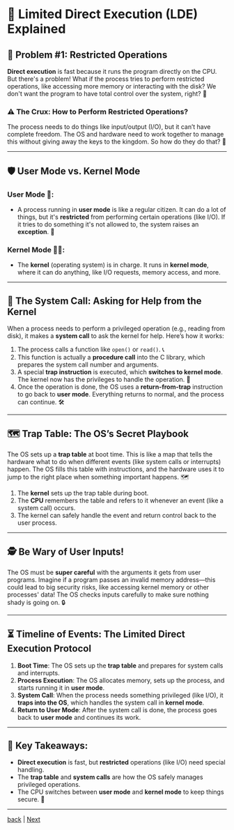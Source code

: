# 🚀 Limited Direct Execution (LDE) Explained

## 🎯 Problem #1: Restricted Operations

**Direct execution** is fast because it runs the program directly on the CPU. But there's a problem! What if the process tries to perform restricted operations, like accessing more memory or interacting with the disk? We don't want the program to have total control over the system, right? 🛑

### ⚠️ The Crux: How to Perform Restricted Operations?

The process needs to do things like input/output (I/O), but it can’t have complete freedom. The OS and hardware need to work together to manage this without giving away the keys to the kingdom. So how do they do that? 🤔

---

## 🛡️ User Mode vs. Kernel Mode

### User Mode 🧍:
- A process running in **user mode** is like a regular citizen. It can do a lot of things, but it's **restricted** from performing certain operations (like I/O). If it tries to do something it's not allowed to, the system raises an **exception**. 🚨

### Kernel Mode 🧑‍💻:
- The **kernel** (operating system) is in charge. It runs in **kernel mode**, where it can do anything, like I/O requests, memory access, and more. 

---

## 🔄 The System Call: Asking for Help from the Kernel

When a process needs to perform a privileged operation (e.g., reading from disk), it makes a **system call** to ask the kernel for help. Here’s how it works:

1. The process calls a function like `open()` or `read()`. 📞
2. This function is actually a **procedure call** into the C library, which prepares the system call number and arguments.
3. A special **trap instruction** is executed, which **switches to kernel mode**. The kernel now has the privileges to handle the operation. 🔄
4. Once the operation is done, the OS uses a **return-from-trap** instruction to go back to **user mode**. Everything returns to normal, and the process can continue. 🛠️

---

## 🗺️ Trap Table: The OS’s Secret Playbook

The OS sets up a **trap table** at boot time. This is like a map that tells the hardware what to do when different events (like system calls or interrupts) happen. The OS fills this table with instructions, and the hardware uses it to jump to the right place when something important happens. 🗺️

1. The **kernel** sets up the trap table during boot.
2. The **CPU** remembers the table and refers to it whenever an event (like a system call) occurs.
3. The kernel can safely handle the event and return control back to the user process.

---

## 🕵️ Be Wary of User Inputs!

The OS must be **super careful** with the arguments it gets from user programs. Imagine if a program passes an invalid memory address—this could lead to big security risks, like accessing kernel memory or other processes' data! The OS checks inputs carefully to make sure nothing shady is going on. 🔒

---

## ⏳ Timeline of Events: The Limited Direct Execution Protocol

1. **Boot Time**: The OS sets up the **trap table** and prepares for system calls and interrupts.
2. **Process Execution**: The OS allocates memory, sets up the process, and starts running it in **user mode**.
3. **System Call**: When the process needs something privileged (like I/O), it **traps into the OS**, which handles the system call in **kernel mode**.
4. **Return to User Mode**: After the system call is done, the process goes back to **user mode** and continues its work.

---

## 🔑 Key Takeaways:

- **Direct execution** is fast, but **restricted** operations (like I/O) need special handling.
- The **trap table** and **system calls** are how the OS safely manages privileged operations.
- The CPU switches between **user mode** and **kernel mode** to keep things secure. 🔄

---

[back](1-LDE.md) | [Next](3-Problem2.md)